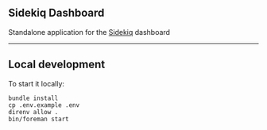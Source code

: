 Sidekiq Dashboard
---

Standalone application for the [Sidekiq](https://github.com/mperham/sidekiq/wiki/Monitoring#standalone) dashboard

---


Local development
-----------------
To start it locally: 
```
bundle install
cp .env.example .env
direnv allow .
bin/foreman start
```
